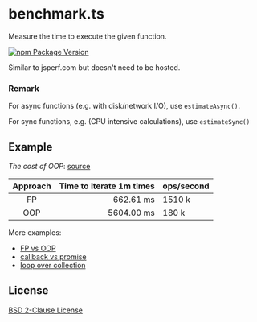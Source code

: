 # benchmark.ts

Measure the time to execute the given function.

[![npm Package Version](https://img.shields.io/npm/v/benchmark.ts.svg?maxAge=3600)](https://www.npmjs.com/package/benchmark.ts)

Similar to jsperf.com but doesn't need to be hosted.

### Remark
For async functions (e.g. with disk/network I/O), use `estimateAsync()`.

For sync functions, e.g. (CPU intensive calculations), use `estimateSync()`

## Example

*The cost of OOP*: [source](./test/fp-vs-oop.ts)

| Approach 	| Time to iterate 1m times | ops/second |
| :------: 	| ---------: 	| ------ 	|
| FP    	|  662.61 ms 	| 1510 k 	|
| OOP   	| 5604.00 ms 	|  180 k 	|

More examples:
- [FP vs OOP](./test/fp-vs-oop.ts)
- [callback vs promise](./test/callback-vs-promise.ts)
- [loop over collection](./test/loop-over-collections.ts)

## License
[BSD 2-Clause License](./BSD-2-Clause)
